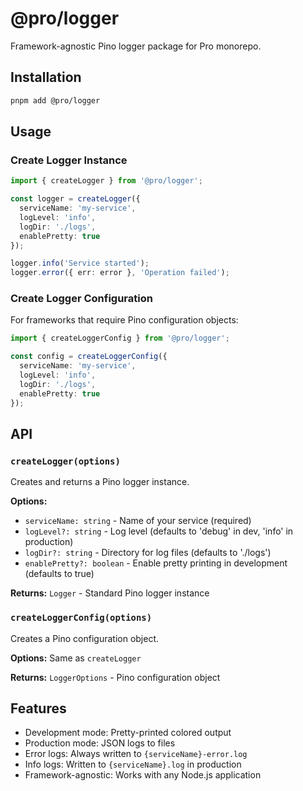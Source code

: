 # @pro/logger

Framework-agnostic Pino logger package for Pro monorepo.

## Installation

```bash
pnpm add @pro/logger
```

## Usage

### Create Logger Instance

```typescript
import { createLogger } from '@pro/logger';

const logger = createLogger({
  serviceName: 'my-service',
  logLevel: 'info',
  logDir: './logs',
  enablePretty: true
});

logger.info('Service started');
logger.error({ err: error }, 'Operation failed');
```

### Create Logger Configuration

For frameworks that require Pino configuration objects:

```typescript
import { createLoggerConfig } from '@pro/logger';

const config = createLoggerConfig({
  serviceName: 'my-service',
  logLevel: 'info',
  logDir: './logs',
  enablePretty: true
});
```

## API

### `createLogger(options)`

Creates and returns a Pino logger instance.

**Options:**
- `serviceName: string` - Name of your service (required)
- `logLevel?: string` - Log level (defaults to 'debug' in dev, 'info' in production)
- `logDir?: string` - Directory for log files (defaults to './logs')
- `enablePretty?: boolean` - Enable pretty printing in development (defaults to true)

**Returns:** `Logger` - Standard Pino logger instance

### `createLoggerConfig(options)`

Creates a Pino configuration object.

**Options:** Same as `createLogger`

**Returns:** `LoggerOptions` - Pino configuration object

## Features

- Development mode: Pretty-printed colored output
- Production mode: JSON logs to files
- Error logs: Always written to `{serviceName}-error.log`
- Info logs: Written to `{serviceName}.log` in production
- Framework-agnostic: Works with any Node.js application
